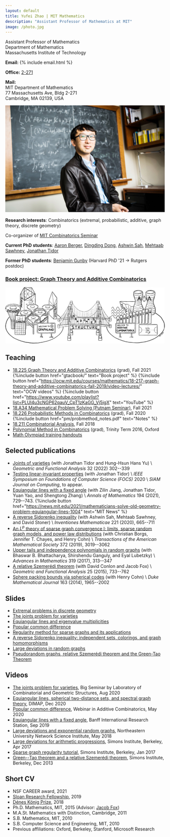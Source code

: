 ```yaml
---
layout: default
title: Yufei Zhao | MIT Mathematics
description: "Assistant Professor of Mathematics at MIT"
image: /photo.jpg
---
```


<div class="row">
<div class="col-md-6">
<p>Assistant Professor of Mathematics<br>
Department of Mathematics<br>
Massachusetts Institute of Technology</p>

<p><strong>Email:</strong>
{% include email.html %}</p>

<p><strong>Office:</strong> <a href="http://whereis.mit.edu/?go=2" target="_blank">2-271</a></p>

<p><strong>Mail:</strong><br>
MIT Department of Mathematics<br>
77 Massachusetts Ave, Bldg 2-271<br>
Cambridge, MA 02139, USA</p>

</div>
<div class="col-md-6">
<img src="photo.jpg" alt="Yufei Zhao" title="Yufei Zhao; photo credit: Joseph Lee" max-width="450px">
</div>
</div>

**Research interests**: Combinatorics (extremal, probabilistic, additive, graph theory, discrete geometry)

Co-organizer of [MIT Combinatorics Seminar](http://math.mit.edu/seminars/combin/)

**Current PhD students**:
[Aaron Berger](https://web.mit.edu/bergera/www/),
[Dingding Dong](https://www.math.harvard.edu/people/dong-dingding/),
[Ashwin Sah](http://www.mit.edu/~asah/),
[Mehtaab Sawhney](http://www.mit.edu/~msawhney/),
[Jonathan Tidor](https://www.mit.edu/~jtidor/)

**Former PhD students**:
[Benjamin Gunby](https://sites.google.com/view/benjamingunby/home) (Harvard PhD '21 → Rutgers postdoc)


### [Book project: Graph Theory and Additive Combinatorics](gtacbook/)

[<img src="gtacbook/bridge.png" width="600" style="max-width: 100%; height: auto;"
 title="The bridge between graph theory and additive combinatorics">](gtacbook/)

## Teaching

* [18.225 Graph Theory and Additive Combinatorics](gtac/) (grad), Fall 2021
  {%include button href="gtacbook/" text="Book project" %} 
  {%include button href="https://ocw.mit.edu/courses/mathematics/18-217-graph-theory-and-additive-combinatorics-fall-2019/video-lectures/" text="OCW videos" %} 
  {%include button href="https://www.youtube.com/playlist?list=PLUl4u3cNGP62qauV_CpT1zKaGG_Vj5igX" text="YouTube" %} 
* [18.A34 Mathematical Problem Solving (Putnam Seminar)](a34/), Fall 2021
* [18.226 Probabilistic Methods in Combinatorics](pm/) (grad), Fall 2020
  {%include button href="pm/probmethod_notes.pdf" text="Notes" %} 
* [18.211 Combinatorial Analysis](211/), Fall 2018
* [Polynomial Method in Combinatorics](pm16/) (grad), Trinity Term 2016, Oxford
* [Math Olympiad training handouts](olympiad/)


## Selected publications

* [Joints of varieties](https://arxiv.org/abs/2008.01610) (with Jonathan Tidor and Hung-Hsun Hans Yu) \\
  _Geometric and Functional Analysis_ 32 (2022) 302--339
* [Testing linear-invariant properties](https://arxiv.org/abs/1911.06793) (with Jonathan Tidor)  \\
  _IEEE Symposium on Foundations of Computer Science (FOCS)_ 2020 \\
  _SIAM Journal on Computing_, to appear.
* [Equiangular lines with a fixed angle](https://arxiv.org/abs/1907.12466) (with Zilin Jiang, Jonathan Tidor, Yuan Yao, and Shengtong Zhang) \\
  _Annals of Mathematics_ 194 (2021), 729--743. {%include button href="https://news.mit.edu/2021/mathematicians-solve-old-geometry-problem-equiangular-lines-1004" text="MIT News" %}
* [A reverse Sidorenko inequality](https://arxiv.org/abs/1809.09462) (with Ashwin Sah, Mehtaab Sawhney, and David Stoner) \\
  _Inventiones Mathematicae_ 221 (2020), 665--711
* [An $L^p$ theory of sparse graph convergence I: limits, sparse random graph models, and power law distributions](http://arxiv.org/abs/1401.2906)
  (with Christian Borgs, Jennifer T. Chayes, and Henry Cohn) \\
  _Transactions of the American Mathematical Society_ 372 (2019), 3019--3062
* [Upper tails and independence polynomials in random graphs](http://arxiv.org/abs/1507.04074)
  (with Bhaswar B. Bhattacharya, Shirshendu Ganguly, and Eyal Lubetzky) \\
  _Advances in Mathematics_ 319 (2017), 313--347
* [A relative Szemerédi theorem](http://arxiv.org/abs/1305.5440)
  (with David Conlon and Jacob Fox) \\
  _Geometric and Functional Analysis_ 25 (2015), 733--762
* [Sphere packing bounds via spherical codes](http://arxiv.org/abs/1212.5966)
  (with Henry Cohn) \\
  _Duke Mathematical Journal_ 163 (2014), 1965--2002

## Slides

* [Extremal problems in discrete geometry](/research/slides/extremal_discrete_geometry.pdf)
* [The joints problem for varieties](/research/slides/joints_varieties.pdf)
* [Equiangular lines and eigenvalue multiplicities](research/slides/equiangular.pdf)
* [Popular common difference](research/slides/popular_difference.pdf)
* [Regularity method for sparse graphs and its applications](research/slides/sparse-reg-c4.pdf)
* [A reverse Sidorenko inequality: independent sets, colorings, and graph homomorphisms](research/slides/reverse_sidorenko_slides.pdf)
* [Large deviations in random graphs](research/slides/large_deviations_random_graphs.pdf)
* [Pseudorandom graphs, relative Szemerédi theorem and the Green-Tao Theorem](research/slides/green-tao-relative-szemeredi.pdf)

## Videos

* [The joints problem for varieties](https://youtu.be/dsnU8iPL-WI), Big Seminar by Laboratory of Combinatorial and Geometric Structures, Aug 2020
* [Equiangular lines, spherical two-distance sets, and spectral graph theory](https://youtu.be/hbmSC7wzn_k), 
  DIMAP, Dec 2020
* [Popular common difference](https://youtu.be/TCGZgTUjE3s), Webinar in Additive Combinatorics, May 2020
* [Equiangular lines with a fixed angle](http://www.birs.ca/events/2019/5-day-workshops/19w5009/videos/embed/201909021422-Zhao.mp4), Banff International Research Station, Sep 2019
* [Large deviations and exponential random graphs](https://youtu.be/dwUz8c7siDU), Northeastern University Network Science Institute, May 2018
* [Large deviations for arithmetic progressions](https://youtu.be/G9AJHUAz33o), Simons Institute, Berkeley, Apr 2017
* [Sparse graph regularity tutorial](https://youtu.be/ZXLtAj4eL0c), Simons Institute, Berkeley, Jan 2017
* [Green--Tao theorem and a relative Szemerédi theorem](https://youtu.be/vsFFjhYLVrM), Simons Institute, Berkeley, Dec 2013

## Short CV

* NSF CAREER award, 2021
* [Sloan Research Fellowship](http://news.mit.edu/2019/four-from-mit-named-sloan-research-fellows-0221), 2019
* [Dénes König Prize](https://www.siam.org/prizes/sponsored/konig.php), 2018
* Ph.D. Mathematics, MIT, 2015 (Advisor: [Jacob Fox](http://stanford.edu/~jacobfox/))
* M.A.St. Mathematics with Distinction, Cambridge, 2011
* S.B. Mathematics, MIT, 2010
* S.B. Computer Science and Engineering, MIT, 2010
* Previous affiliations: Oxford, Berkeley, Stanford, Microsoft Research
